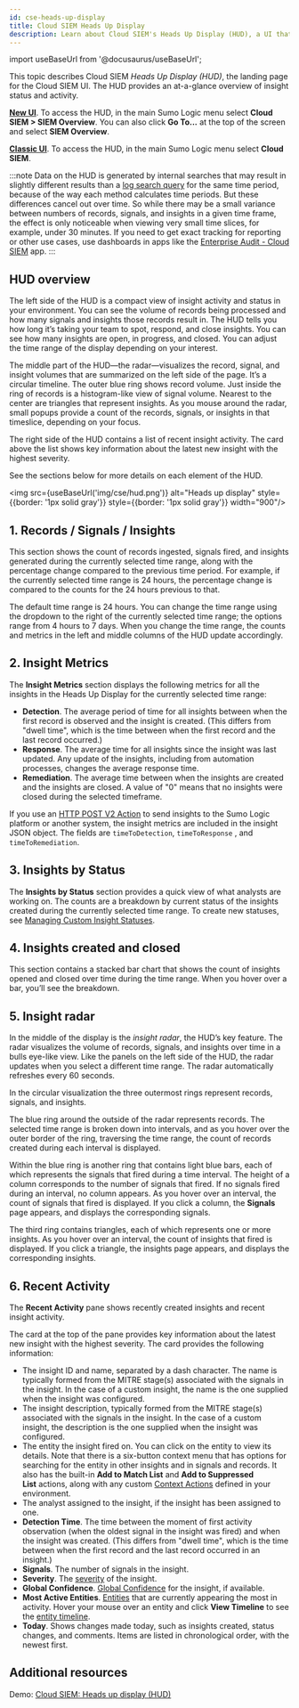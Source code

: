 ```yaml
---
id: cse-heads-up-display
title: Cloud SIEM Heads Up Display
description: Learn about Cloud SIEM's Heads Up Display (HUD), a UI that provides an at-a-glance overview of insight status and activity.
---
```


import useBaseUrl from '@docusaurus/useBaseUrl';

This topic describes Cloud SIEM *Heads Up Display (HUD)*, the landing page for the Cloud SIEM UI. The HUD provides an at-a-glance overview of insight status and activity.

[**New UI**](/docs/get-started/sumo-logic-ui). To access the HUD, in the main Sumo Logic menu select **Cloud SIEM > SIEM Overview**. You can also click **Go To...** at the top of the screen and select **SIEM Overview**.

[**Classic UI**](/docs/get-started/sumo-logic-ui-classic). To access the HUD, in the main Sumo Logic menu select **Cloud SIEM**. 
 
:::note
Data on the HUD is generated by internal searches that may result in slightly different results than a [log search query](/docs/search/) for the same time period, because of the way each method calculates time periods. But these differences cancel out over time. So while there may be a small variance between numbers of records, signals, and insights in a given time frame, the effect is only noticeable when viewing very small time slices, for example, under 30 minutes. If you need to get exact tracking for reporting or other use cases, use dashboards in apps like the [Enterprise Audit - Cloud SIEM](/docs/integrations/sumo-apps/cse/) app.
:::

## HUD overview

The left side of the HUD is a compact view of insight activity and status in your environment. You can see the volume of records being processed and how many signals and insights those records result in. The HUD tells you how long it’s taking your team to spot, respond, and close insights. You can see how many insights are open, in progress, and closed. You can adjust the time range of the display depending on your interest. 

The middle part of the HUD—the radar—visualizes the record, signal, and insight volumes that are summarized on the left side of the page. It’s a circular timeline. The outer blue ring shows record volume. Just inside the ring of records is a histogram-like view of signal volume. Nearest to the center are triangles that represent insights. As you mouse around the radar, small popups provide a count of the records, signals, or insights in that timeslice, depending on your focus.

The right side of the HUD contains a list of recent insight activity. The card above the list shows key information about the latest new insight with the highest severity. 

See the sections below for more details on each element of the HUD.

<img src={useBaseUrl('img/cse/hud.png')} alt="Heads up display" style={{border: '1px solid gray'}} style={{border: '1px solid gray'}} width="900"/>


## 1. Records / Signals / Insights

This section shows the count of records ingested, signals fired, and insights generated during the currently selected time range, along with the percentage change compared to the previous time period. For example, if the currently selected time range is 24 hours, the percentage change is compared to the counts for the 24 hours previous to that.

The default time range is 24 hours. You can change the time range using the dropdown to the right of the currently selected time range; the options range from 4 hours to 7 days. When you change the time range, the counts and metrics in the left and middle columns of the HUD update accordingly.

## 2. Insight Metrics 

The **Insight Metrics** section displays the following metrics for all the insights in the Heads Up Display for the currently selected time range:
* **Detection**. The average period of time for all insights between when the first record is observed and the insight is created. (This differs from "dwell time", which is the time between when the first record and the last record occurred.)
* **Response**. The average time for all insights since the insight was last updated. Any update of the insights, including from automation processes, changes the average response time. 
* **Remediation**. The average time between when the insights are created and the insights are closed. A value of "0" means that no insights were closed during the selected timeframe.

If you use an [HTTP POST V2 Action](/docs/cse/administration/create-cse-actions/) to send insights to the Sumo Logic platform or another system, the insight metrics are included in the insight JSON object. The fields are `timeToDetection`, `timeToResponse` , and `timeToRemediation`. 

## 3. Insights by Status 

The **Insights by Status** section provides a quick view of what analysts are working on. The counts are a breakdown by current status of the insights created during the currently selected time range. To create new statuses, see [Managing Custom Insight Statuses](/docs/cse/administration/manage-custom-insight-statuses/).

## 4. Insights created and closed

This section contains a stacked bar chart that shows the count of insights opened and closed over time during the time range. When you hover over a bar, you’ll see the breakdown.

## 5. Insight radar

In the middle of the display is the *insight radar*, the HUD’s key feature. The radar visualizes the volume of records, signals, and insights over time in a bulls eye-like view. Like the panels on the left side of the HUD, the radar updates when you select a different time range. The radar automatically refreshes every 60 seconds.

In the circular visualization the three outermost rings represent records, signals, and insights.

The blue ring around the outside of the radar represents records. The selected time range is broken down into intervals, and as you hover over the outer border of the ring, traversing the time range, the count of records created during each interval is displayed. 

Within the blue ring is another ring that contains light blue bars, each of which represents the signals that fired during a time interval. The height of a column corresponds to the number of signals that fired. If no signals fired during an interval, no column appears. As you hover over an interval, the count of signals that fired is displayed. If you click a column, the **Signals** page appears, and displays the corresponding signals.

The third ring contains triangles, each of which represents one or more insights. As you hover over an interval, the count of insights that fired is displayed. If you click a triangle, the insights page appears, and displays the corresponding insights.

## 6. Recent Activity

The **Recent Activity** pane shows recently created insights and recent insight activity.

The card at the top of the pane provides key information about the latest new insight with the highest severity. The card provides the following information:

* The insight ID and name, separated by a dash character. The name is typically formed from the MITRE stage(s) associated with the signals in the insight. In the case of a custom insight, the name is the one supplied when the insight was configured.  
* The insight description, typically formed from the MITRE stage(s) associated with the signals in the insight. In the case of a custom insight, the description is the one supplied when the insight was configured.
* The entity the insight fired on. You can click on the entity to view its details. Note that there is a six-button context menu that has options for searching for the entity in other insights and in signals and records. It also has the built-in **Add to Match List** and **Add to Suppressed List** actions, along with any custom [Context Actions](/docs/cse/administration/create-cse-context-actions/) defined in your environment.
* The analyst assigned to the insight, if the insight has been assigned to one.
* **Detection Time**. The time between the moment of first activity observation (when the oldest signal in the insight was fired) and when the insight was created. (This differs from "dwell time", which is the time between when the first record and the last record occurred in an insight.)
* **Signals**. The number of signals in the insight.
* **Severity**. The [severity](/docs/cse/get-started-with-cloud-siem/insight-generation-process/#about-insight-severity) of the insight.
* **Global Confidence**. [Global Confidence](/docs/cse/records-signals-entities-insights/global-intelligence-security-insights/) for the insight, if available.
* **Most Active Entities**. [Entities](/docs/cse/records-signals-entities-insights/view-manage-entities/) that are currently appearing the most in activity. Hover your mouse over an entity and click **View Timeline** to see the [entity timeline](/docs/cse/records-signals-entities-insights/view-manage-entities#about-the-entity-timeline-tab). 
* **Today**. Shows changes made today, such as insights created, status changes, and comments. Items are listed in chronological order, with the newest first.

## Additional resources

Demo: [Cloud SIEM: Heads up display (HUD)](https://www.sumologic.com/demo/heads-up-display-hud)
